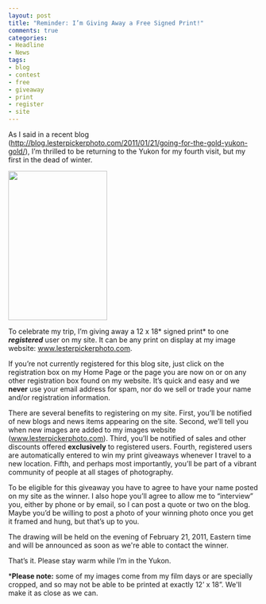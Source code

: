 ```yaml
---
layout: post
title: "Reminder: I’m Giving Away a Free Signed Print!"
comments: true
categories:
- Headline
- News
tags:
- blog
- contest
- free
- giveaway
- print
- register
- site
---
```

As I said in a recent blog (<a href="http://blog.lesterpickerphoto.com/2011/01/21/going-for-the-gold-yukon-gold/">http://blog.lesterpickerphoto.com/2011/01/21/going-for-the-gold-yukon-gold/</a>), I’m thrilled to be returning to the Yukon for my fourth visit, but my first in the dead of winter.

<a href="http://blog.lesterpickerphoto.com/wp-content/uploads/2011/01/Moraine-Lake1.jpg"><img class="size-medium wp-image-898" title="Moraine Lake" src="http://blog.lesterpickerphoto.com/wp-content/uploads/2011/01/Moraine-Lake1-199x300.jpg" alt="" width="199" height="300"></a>

To celebrate my trip, I’m giving away a 12 x 18* signed print* to one <strong><em>registered</em></strong> user on my site. It can be any print on display at my image website: <a href="http://www.lesterpickerphoto.com">www.lesterpickerphoto.com</a>.

If you’re not currently registered for this blog site, just click on the registration box on my Home Page or the page you are now on or on any other registration box found on my website. It’s quick and easy and we <strong>never</strong> use your email address for spam, nor do we sell or trade your name and/or registration information.

There are several benefits to registering on my site. First, you’ll be notified of new blogs and news items appearing on the site. Second, we’ll tell you when new images are added to my images website (<a href="http://www.lesterpickerphoto.com">www.lesterpickerphoto.com</a>). Third, you’ll be notified of sales and other discounts offered <strong>exclusively</strong> to registered users. Fourth, registered users are automatically entered to win my print giveaways whenever I travel to a new location. Fifth, and perhaps most importantly, you’ll be part of a vibrant community of people at all stages of photography.

To be eligible for this giveaway you have to agree to have your name posted on my site as the winner. I also hope you’ll agree to allow me to “interview” you, either by phone or by email, so I can post a quote or two on the blog. Maybe you’d be willing to post a photo of your winning photo once you get it framed and hung, but that’s up to you.

The drawing will be held on the evening of February 21, 2011, Eastern time and will be announced as soon as we're able to contact the winner.

That’s it. Please stay warm while I’m in the Yukon.

*<strong>Please note:</strong> some of my images come from my film days or are specially cropped, and so may not be able to be printed at exactly 12’ x 18”. We'll make it as close as we can.